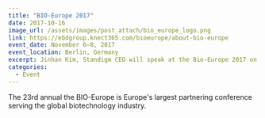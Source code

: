```yaml
---
title: "BIO-Europe 2017"
date: 2017-10-16
image_url: /assets/images/post_attach/bio_europe_logo.png
link: https://ebdgroup.knect365.com/bioeurope/about-bio-europe
event_date: November 6–8, 2017
event_location: Berlin, Germany
excerpt: Jinhan Kim, Standigm CEO will speak at the Bio-Europe 2017 on November 7, 2017. Sang Ok Song, Standigm COO will also attend the meeting. Meet them in Berlin.
categories:
  - Event
---
```


The 23rd annual the BIO-Europe is Europe's largest partnering conference serving the global biotechnology industry. 

